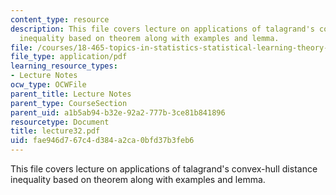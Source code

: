 ```yaml
---
content_type: resource
description: This file covers lecture on applications of talagrand's convex-hull distance
  inequality based on theorem along with examples and lemma.
file: /courses/18-465-topics-in-statistics-statistical-learning-theory-spring-2007/fae946d767c4d384a2ca0bfd37b3feb6_lecture32.pdf
file_type: application/pdf
learning_resource_types:
- Lecture Notes
ocw_type: OCWFile
parent_title: Lecture Notes
parent_type: CourseSection
parent_uid: a1b5ab94-b32e-92a2-777b-3ce81b841896
resourcetype: Document
title: lecture32.pdf
uid: fae946d7-67c4-d384-a2ca-0bfd37b3feb6
---
```

This file covers lecture on applications of talagrand's convex-hull distance inequality based on theorem along with examples and lemma.

